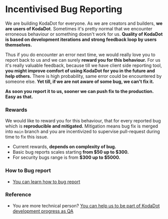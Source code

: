 # Incentivised Bug Reporting

We are building KodaDot for everyone. As we are creators and builders, **we are users of KodaDot**. Sometimes it's pretty normal that we encounter erroneous behaviour or something doesn't work for us. **Quality of KodaDot is based on development iterations and strong feedback loop by users themselves.**

Thus if you do encounter an error next time, we would really love you to report back to us and we can surely **reward you for this behaviour.** For us it's really valuable feedback, because till we have client side reporting tool, **you might improve comfort of using KodaDot for you in the future and help others.** There is high probability, same error could be encountered by someone else. **Yet till, if we are not aware of some bug, we can't fix it.**

**As soon you report it to us, sooner we can push fix to the production. Easy as that.**

### Rewards

We would like to reward you for this behaviour, that for every reported bug which is **reproducible and mitigated.** 
Mitigation means bug fix is merged into `main` branch and you are incentivized to supervise pull-request during time to fix this issue. 

- Current rewards, **depends on complexity of bug.**
- Basic bug reports scales starting **from $50 up to $300.**
- For security bugs range is from **$300 up to $5000.** 

### How to Bug report
- [You can learn how to bug report](tutorials/how_to_bug_report.md)

### Reference

- You are more technical person? [You can help us to be part of KodaDot development progress as QA](./incentivized-qa.md)